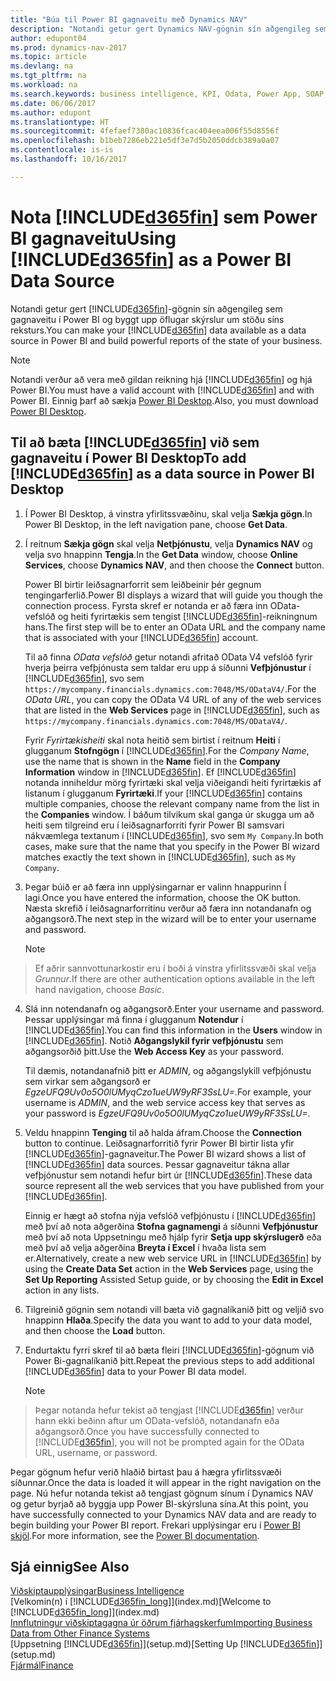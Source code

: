 ```yaml
---
title: "Búa til Power BI gagnaveitu með Dynamics NAV"
description: "Notandi getur gert Dynamics NAV-gögnin sín aðgengileg sem gagnaveitu í Power BI og byggt upp öflugar skýrslur um stöðu síns reksturs."
author: edupont04
ms.prod: dynamics-nav-2017
ms.topic: article
ms.devlang: na
ms.tgt_pltfrm: na
ms.workload: na
ms.search.keywords: business intelligence, KPI, Odata, Power App, SOAP, analysis
ms.date: 06/06/2017
ms.author: edupont
ms.translationtype: HT
ms.sourcegitcommit: 4fefaef7380ac10836fcac404eea006f55d8556f
ms.openlocfilehash: b1beb7286eb221e5df3e7d5b2050ddcb389a0a07
ms.contentlocale: is-is
ms.lasthandoff: 10/16/2017

---
```

# <a name="using-included365finincludesd365finmdmd-as-a-power-bi-data-source"></a><span data-ttu-id="3d734-103">Nota [!INCLUDE[d365fin](includes/d365fin_md.md)] sem Power BI gagnaveitu</span><span class="sxs-lookup"><span data-stu-id="3d734-103">Using [!INCLUDE[d365fin](includes/d365fin_md.md)] as a Power BI Data Source</span></span>
<span data-ttu-id="3d734-104">Notandi getur gert [!INCLUDE[d365fin](includes/d365fin_md.md)]-gögnin sín aðgengileg sem gagnaveitu í Power BI og byggt upp öflugar skýrslur um stöðu síns reksturs.</span><span class="sxs-lookup"><span data-stu-id="3d734-104">You can make your [!INCLUDE[d365fin](includes/d365fin_md.md)] data available as a data source in Power BI and build powerful reports of the state of your business.</span></span>  

> [!NOTE]  
>   <span data-ttu-id="3d734-105">Notandi verður að vera með gildan reikning hjá [!INCLUDE[d365fin](includes/d365fin_md.md)] og hjá Power BI.</span><span class="sxs-lookup"><span data-stu-id="3d734-105">You must have a valid account with [!INCLUDE[d365fin](includes/d365fin_md.md)] and with Power BI.</span></span> <span data-ttu-id="3d734-106">Einnig þarf að sækja [Power BI Desktop](https://powerbi.microsoft.com/en-us/desktop/).</span><span class="sxs-lookup"><span data-stu-id="3d734-106">Also, you must download [Power BI Desktop](https://powerbi.microsoft.com/en-us/desktop/).</span></span>  

## <a name="to-add-included365finincludesd365finmdmd-as-a-data-source-in-power-bi-desktop"></a><span data-ttu-id="3d734-107">Til að bæta [!INCLUDE[d365fin](includes/d365fin_md.md)] við sem gagnaveitu í Power BI Desktop</span><span class="sxs-lookup"><span data-stu-id="3d734-107">To add [!INCLUDE[d365fin](includes/d365fin_md.md)] as a data source in Power BI Desktop</span></span>
1. <span data-ttu-id="3d734-108">Í Power BI Desktop, á vinstra yfirlitssvæðinu, skal velja **Sækja gögn**.</span><span class="sxs-lookup"><span data-stu-id="3d734-108">In Power BI Desktop, in the left navigation pane, choose **Get Data**.</span></span>
2. <span data-ttu-id="3d734-109">Í reitnum **Sækja gögn** skal velja **Netþjónustu**, velja **Dynamics NAV** og velja svo hnappinn **Tengja**.</span><span class="sxs-lookup"><span data-stu-id="3d734-109">In the **Get Data** window, choose **Online Services**, choose **Dynamics NAV**, and then choose the **Connect** button.</span></span>

   <span data-ttu-id="3d734-110">Power BI birtir leiðsagnarforrit sem leiðbeinir þér gegnum tengingarferlið.</span><span class="sxs-lookup"><span data-stu-id="3d734-110">Power BI displays a wizard that will guide you though the connection process.</span></span> <span data-ttu-id="3d734-111">Fyrsta skref er notanda er að færa inn OData-vefslóð og heiti fyrirtækis sem tengist [!INCLUDE[d365fin](includes/d365fin_md.md)]-reikningnum hans.</span><span class="sxs-lookup"><span data-stu-id="3d734-111">The first step will be to enter an OData URL and the company name that is associated with your [!INCLUDE[d365fin](includes/d365fin_md.md)] account.</span></span>  

   <span data-ttu-id="3d734-112">Til að finna *OData vefslóð* getur notandi afritað OData V4 vefslóð fyrir hverja þeirra vefþjónusta sem taldar eru upp á síðunni **Vefþjónustur** í [!INCLUDE[d365fin](includes/d365fin_md.md)], svo sem `https://mycompany.financials.dynamics.com:7048/MS/ODataV4/`.</span><span class="sxs-lookup"><span data-stu-id="3d734-112">For the *OData URL*, you can copy the OData V4 URL of any of the web services that are listed in the **Web Services** page in [!INCLUDE[d365fin](includes/d365fin_md.md)], such as `https://mycompany.financials.dynamics.com:7048/MS/ODataV4/`.</span></span>  

   <span data-ttu-id="3d734-113">Fyrir *Fyrirtækisheiti* skal nota heitið sem birtist í reitnum **Heiti** í glugganum **Stofngögn** í [!INCLUDE[d365fin](includes/d365fin_md.md)].</span><span class="sxs-lookup"><span data-stu-id="3d734-113">For the *Company Name*, use the name that is shown in the **Name** field in the **Company Information** window in [!INCLUDE[d365fin](includes/d365fin_md.md)].</span></span> <span data-ttu-id="3d734-114">Ef [!INCLUDE[d365fin](includes/d365fin_md.md)] notanda inniheldur mörg fyrirtæki skal velja viðeigandi heiti fyrirtækis af listanum í glugganum **Fyrirtæki**.</span><span class="sxs-lookup"><span data-stu-id="3d734-114">If your [!INCLUDE[d365fin](includes/d365fin_md.md)] contains multiple companies, choose the relevant company name from the list in the **Companies** window.</span></span> <span data-ttu-id="3d734-115">Í báðum tilvikum skal ganga úr skugga um að heiti sem tilgreind eru í leiðsagnarforriti fyrir Power BI samsvari nákvæmlega textanum í [!INCLUDE[d365fin](includes/d365fin_md.md)], svo sem `My Company`.</span><span class="sxs-lookup"><span data-stu-id="3d734-115">In both cases, make sure that the name that you specify in the Power BI wizard matches exactly the text shown in [!INCLUDE[d365fin](includes/d365fin_md.md)], such as `My Company`.</span></span>
3. <span data-ttu-id="3d734-116">Þegar búið er að færa inn upplýsingarnar er valinn hnappurinn Í lagi.</span><span class="sxs-lookup"><span data-stu-id="3d734-116">Once you have entered the information, choose the OK button.</span></span> <span data-ttu-id="3d734-117">Næsta skrefið í leiðsagnarforritinu verður að færa inn notandanafn og aðgangsorð.</span><span class="sxs-lookup"><span data-stu-id="3d734-117">The next step in the wizard will be to enter your username and password.</span></span>

   > [!NOTE]  
>    <span data-ttu-id="3d734-118">Ef aðrir sannvottunarkostir eru í boði á vinstra yfirlitssvæði skal velja *Grunnur*.</span><span class="sxs-lookup"><span data-stu-id="3d734-118">If there are other authentication options available in the left hand navigation, choose *Basic*.</span></span>
4. <span data-ttu-id="3d734-119">Slá inn notendanafn og aðgangsorð.</span><span class="sxs-lookup"><span data-stu-id="3d734-119">Enter your username and password.</span></span> <span data-ttu-id="3d734-120">Þessar upplýsingar má finna í glugganum **Notendur** í [!INCLUDE[d365fin](includes/d365fin_md.md)].</span><span class="sxs-lookup"><span data-stu-id="3d734-120">You can find this information in the **Users** window in [!INCLUDE[d365fin](includes/d365fin_md.md)].</span></span> <span data-ttu-id="3d734-121">Notið **Aðgangslykil fyrir vefþjónustu** sem aðgangsorðið þitt.</span><span class="sxs-lookup"><span data-stu-id="3d734-121">Use the **Web Access Key** as your password.</span></span>

   <span data-ttu-id="3d734-122">Til dæmis, notandanafnið þitt er *ADMIN*, og aðgangslykill vefþjónustu sem virkar sem aðgangsorð er *EgzeUFQ9Uv0o5O0lUMyqCzo1ueUW9yRF3SsLU=*.</span><span class="sxs-lookup"><span data-stu-id="3d734-122">For example, your username is *ADMIN*, and the web service access key that serves as your password is *EgzeUFQ9Uv0o5O0lUMyqCzo1ueUW9yRF3SsLU=*.</span></span>
5. <span data-ttu-id="3d734-123">Veldu hnappinn **Tenging** til að halda áfram.</span><span class="sxs-lookup"><span data-stu-id="3d734-123">Choose the **Connection** button to continue.</span></span> <span data-ttu-id="3d734-124">Leiðsagnarforritið fyrir Power BI birtir lista yfir [!INCLUDE[d365fin](includes/d365fin_md.md)]-gagnaveitur.</span><span class="sxs-lookup"><span data-stu-id="3d734-124">The Power BI wizard shows a list of [!INCLUDE[d365fin](includes/d365fin_md.md)] data sources.</span></span> <span data-ttu-id="3d734-125">Þessar gagnaveitur tákna allar vefþjónustur sem notandi hefur birt úr [!INCLUDE[d365fin](includes/d365fin_md.md)].</span><span class="sxs-lookup"><span data-stu-id="3d734-125">These data source represent all the web services that you have published from your [!INCLUDE[d365fin](includes/d365fin_md.md)].</span></span>

   <span data-ttu-id="3d734-126">Einnig er hægt að stofna nýja vefslóð vefþjónustu í [!INCLUDE[d365fin](includes/d365fin_md.md)] með því að nota aðgerðina **Stofna gagnamengi** á síðunni **Vefþjónustur** með því að nota Uppsetningu með hjálp fyrir **Setja upp skýrslugerð** eða með því að velja aðgerðina **Breyta í Excel** í hvaða lista sem er.</span><span class="sxs-lookup"><span data-stu-id="3d734-126">Alternatively, create a new web service URL in [!INCLUDE[d365fin](includes/d365fin_md.md)] by using the **Create Data Set** action in the **Web Services** page, using the **Set Up Reporting** Assisted Setup guide, or by choosing the **Edit in Excel** action in any lists.</span></span>

6. <span data-ttu-id="3d734-127">Tilgreinið gögnin sem notandi vill bæta við gagnalíkanið þitt og veljið svo hnappinn **Hlaða**.</span><span class="sxs-lookup"><span data-stu-id="3d734-127">Specify the data you want to add to your data model, and then choose the **Load** button.</span></span>
7. <span data-ttu-id="3d734-128">Endurtaktu fyrri skref til að bæta fleiri [!INCLUDE[d365fin](includes/d365fin_md.md)]-gögnum við Power Bi-gagnalíkanið þitt.</span><span class="sxs-lookup"><span data-stu-id="3d734-128">Repeat the previous steps to add additional [!INCLUDE[d365fin](includes/d365fin_md.md)] data to your Power BI data model.</span></span>

   > [!NOTE]  
>    <span data-ttu-id="3d734-129">Þegar notanda hefur tekist að tengjast [!INCLUDE[d365fin](includes/d365fin_md.md)] verður hann ekki beðinn aftur um OData-vefslóð, notandanafn eða aðgangsorð.</span><span class="sxs-lookup"><span data-stu-id="3d734-129">Once you have successfully connected to [!INCLUDE[d365fin](includes/d365fin_md.md)], you will not be prompted again for the OData URL, username, or password.</span></span>

<span data-ttu-id="3d734-130">Þegar gögnum hefur verið hlaðið birtast þau á hægra yfirlitssvæði síðunnar.</span><span class="sxs-lookup"><span data-stu-id="3d734-130">Once the data is loaded it will appear in the right navigation on the page.</span></span> <span data-ttu-id="3d734-131">Nú hefur notanda tekist að tengjast gögnum sínum í Dynamics NAV og getur byrjað að byggja upp Power BI-skýrsluna sína.</span><span class="sxs-lookup"><span data-stu-id="3d734-131">At this point, you have successfully connected to your Dynamics NAV data and are ready to begin building your Power BI report.</span></span> <span data-ttu-id="3d734-132">Frekari upplýsingar eru í [Power BI skjöl](https://powerbi.microsoft.com/documentation/powerbi-landing-page/).</span><span class="sxs-lookup"><span data-stu-id="3d734-132">For more information, see the [Power BI documentation](https://powerbi.microsoft.com/documentation/powerbi-landing-page/).</span></span>

## <a name="see-also"></a><span data-ttu-id="3d734-133">Sjá einnig</span><span class="sxs-lookup"><span data-stu-id="3d734-133">See Also</span></span>
[<span data-ttu-id="3d734-134">Viðskiptaupplýsingar</span><span class="sxs-lookup"><span data-stu-id="3d734-134">Business Intelligence</span></span>](bi.md)  
<span data-ttu-id="3d734-135">[Velkomin(n) í [!INCLUDE[d365fin_long](includes/d365fin_long_md.md)]](index.md)</span><span class="sxs-lookup"><span data-stu-id="3d734-135">[Welcome to [!INCLUDE[d365fin_long](includes/d365fin_long_md.md)]](index.md)</span></span>  
[<span data-ttu-id="3d734-136">Innflutningur viðskiptagagna úr öðrum fjárhagskerfum</span><span class="sxs-lookup"><span data-stu-id="3d734-136">Importing Business Data from Other Finance Systems</span></span>](upload-data.md)  
<span data-ttu-id="3d734-137">[Uppsetning [!INCLUDE[d365fin](includes/d365fin_md.md)]](setup.md)</span><span class="sxs-lookup"><span data-stu-id="3d734-137">[Setting Up [!INCLUDE[d365fin](includes/d365fin_md.md)]](setup.md)</span></span>  
[<span data-ttu-id="3d734-138">Fjármál</span><span class="sxs-lookup"><span data-stu-id="3d734-138">Finance</span></span>](finance.md)  

